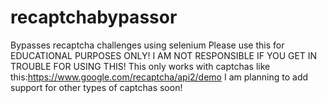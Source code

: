 # recaptchabypassor
Bypasses recaptcha challenges using selenium
Please use this for EDUCATIONAL PURPOSES ONLY! I AM NOT RESPONSIBLE IF YOU GET IN TROUBLE FOR USING THIS!
This only works with captchas like this:https://www.google.com/recaptcha/api2/demo
I am planning to add support for other types of captchas soon!

